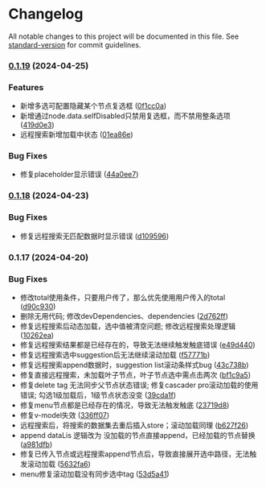 # Changelog

All notable changes to this project will be documented in this file. See [standard-version](https://github.com/conventional-changelog/standard-version) for commit guidelines.

### [0.1.19](https://github.com/jyj1202/vue-lazy-cascader/compare/v0.1.18...v0.1.19) (2024-04-25)


### Features

* 新增多选可配置隐藏某个节点复选框 ([0f1cc0a](https://github.com/jyj1202/vue-lazy-cascader/commit/0f1cc0a979140c653be51b0a846426158e12f7b7))
* 新增通过node.data.selfDisabled只禁用复选框，而不禁用整条选项 ([419d0e3](https://github.com/jyj1202/vue-lazy-cascader/commit/419d0e3e3d3db18472148bf9abdb9c8af8c61217))
* 远程搜索新增加载中状态 ([01ea86e](https://github.com/jyj1202/vue-lazy-cascader/commit/01ea86e300987a1936b1339b02f523b054c06778))


### Bug Fixes

* 修复placeholder显示错误 ([44a0ee7](https://github.com/jyj1202/vue-lazy-cascader/commit/44a0ee7ed9aade27556fab5cc646c27d1769d738))

### [0.1.18](https://github.com/jyj1202/vue-lazy-cascader/compare/v0.1.17...v0.1.18) (2024-04-23)


### Bug Fixes

* 修复远程搜索无匹配数据时显示错误 ([d109596](https://github.com/jyj1202/vue-lazy-cascader/commit/d109596b6fa8299bdd3c0419246682f2e4d787fd))

### 0.1.17 (2024-04-20)


### Bug Fixes

*  修改total使用条件，只要用户传了，那么优先使用用户传入的total ([d90c930](https://github.com/jyj1202/vue-lazy-cascader/commit/d90c9308ed22599bb5a37f00c5f287eb16a5f7a8))
* 删除无用代码; 修改devDependencies、dependencies ([2d762ff](https://github.com/jyj1202/vue-lazy-cascader/commit/2d762ff2c8ec018ad90dc928313acaafd5068f55))
* 修复远程搜索后动态加载，选中值被清空问题; 修改远程搜索处理逻辑 ([10262ea](https://github.com/jyj1202/vue-lazy-cascader/commit/10262ea8491d0bf54b70fd9c7f1c868265d1f14a))
* 修复远程搜索结果都是已经存在的，导致无法继续触发触底错误 ([e49d440](https://github.com/jyj1202/vue-lazy-cascader/commit/e49d440b6639649739eccefa39c02ab2fe67a417))
* 修复远程搜索选中suggestion后无法继续滚动加载 ([f57771b](https://github.com/jyj1202/vue-lazy-cascader/commit/f57771b0b44faa84ccca6c8afc397072c5bb666b))
* 修复远程搜索append数据时，suggestion list滚动条样式bug ([43c738b](https://github.com/jyj1202/vue-lazy-cascader/commit/43c738be2b1489e9f54ec318afecd861c2c0aad4))
* 修复直接远程搜索，未加载叶子节点，叶子节点选中需点击两次 ([bf1c9a5](https://github.com/jyj1202/vue-lazy-cascader/commit/bf1c9a59dbc81e1fece2185b90b031a52681a0b7))
* 修复delete tag 无法同步父节点状态错误; 修复cascader pro滚动加载的使用错误; 勾选1级加载后，1级节点状态没变 ([39cda1f](https://github.com/jyj1202/vue-lazy-cascader/commit/39cda1f5d00b31d2e4888b2bea8edf67364bc2bb))
* 修复menu节点都是已经存在的情况，导致无法触发触底 ([23719d8](https://github.com/jyj1202/vue-lazy-cascader/commit/23719d8b3548407d976e33b336c31e6e76e5cb3e))
* 修复v-model失效 ([336ff07](https://github.com/jyj1202/vue-lazy-cascader/commit/336ff07a20f6a0fbf7cfcc2cafe60c9f2b5d5a9d))
* 远程搜索后，将搜索的数据集去重后插入store；滚动加载同理 ([b627f26](https://github.com/jyj1202/vue-lazy-cascader/commit/b627f262fe74db412c7bb55f260ad83ca0236fce))
* append dataLis 逻辑改为 没加载的节点直接append，已经加载的节点替换 ([a981dfb](https://github.com/jyj1202/vue-lazy-cascader/commit/a981dfbd6d5095167c739b4ff39445bcd63323cd))
* 修复已传入节点或远程搜索append节点后，导致直接展开选中路径，无法触发滚动加载 ([5632fa6](https://github.com/jyj1202/vue-lazy-cascader/commit/5632fa647ffa4e60ddf3974c0dddff98bb088d34))
* menu修复滚动加载没有同步选中tag ([53d5a41](https://github.com/jyj1202/vue-lazy-cascader/commit/53d5a410d247c49c4ba52d54c07ca5425fae6de5))
